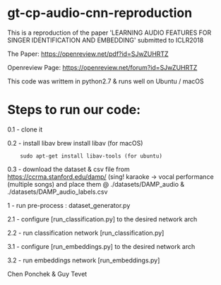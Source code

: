 # gt-cp-audio-cnn-reproduction
This is a reproduction of the paper 'LEARNING AUDIO FEATURES FOR SINGER IDENTIFICATION AND EMBEDDING' submitted to ICLR2018

The Paper:
https://openreview.net/pdf?id=SJwZUHRTZ

Openreview Page:
https://openreview.net/forum?id=SJwZUHRTZ

This code was writtem in python2.7 & runs well on Ubuntu / macOS

Steps to run our code:
======================

0.1 - clone it

0.2 - install libav 
        brew install libav (for macOS)
        
        sudo apt-get install libav-tools (for ubuntu)
        
             
0.3 - download the dataset & csv file from https://ccrma.stanford.edu/damp/ (sing! karaoke -> vocal performance (multiple songs) and place them @ ./datasets/DAMP_audio & ./datasets/DAMP_audio_labels.csv

1 - run pre-process : dataset_generator.py


2.1 - configure [run_classification.py] to the desired network arch

2.2 - run classification network [run_classification.py]


3.1 - configure [run_embeddings.py] to the desired network arch

3.2 - run embeddings network [run_embeddings.py]


Chen Ponchek & Guy Tevet


